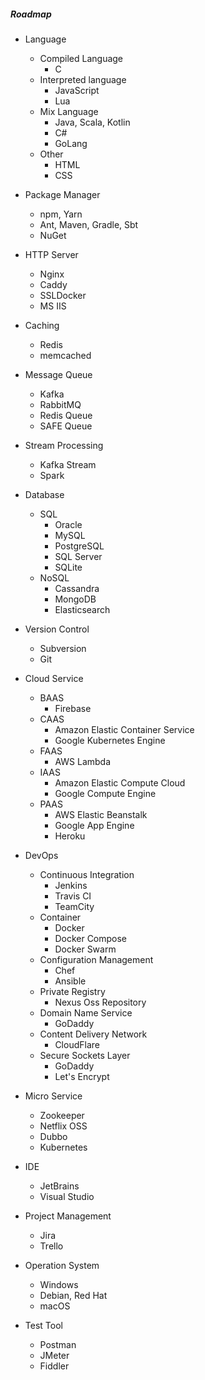 ##### Roadmap
* Language
  * Compiled Language
    * C
  * Interpreted language
    * JavaScript
    * Lua
  * Mix Language
    * Java, Scala, Kotlin
    * C#
    * GoLang
  * Other
    * HTML
    * CSS
    
* Package Manager
  * npm, Yarn
  * Ant, Maven, Gradle, Sbt
  * NuGet

* HTTP Server
  * Nginx
  * Caddy
  * SSLDocker
  * MS IIS

* Caching
  * Redis
  * memcached

* Message Queue
  * Kafka
  * RabbitMQ
  * Redis Queue
  * SAFE Queue

* Stream Processing
  * Kafka Stream
  * Spark

* Database
  * SQL
    * Oracle
    * MySQL
    * PostgreSQL
    * SQL Server
    * SQLite
  * NoSQL
    * Cassandra
    * MongoDB
    * Elasticsearch

* Version Control
  * Subversion
  * Git

* Cloud Service
  * BAAS
    * Firebase
  * CAAS
    * Amazon Elastic Container Service
    * Google Kubernetes Engine
  * FAAS
    * AWS Lambda
  * IAAS
    * Amazon Elastic Compute Cloud
    * Google Compute Engine
  * PAAS
    * AWS Elastic Beanstalk
    * Google App Engine
    * Heroku

* DevOps
  * Continuous Integration
    * Jenkins
    * Travis CI
    * TeamCity
  * Container
    * Docker
    * Docker Compose
    * Docker Swarm
  * Configuration Management
    * Chef
    * Ansible
  * Private Registry
    * Nexus Oss Repository
  * Domain Name Service
    * GoDaddy
  * Content Delivery Network
    * CloudFlare
  * Secure Sockets Layer
    * GoDaddy
    * Let's Encrypt

* Micro Service
  * Zookeeper
  * Netflix OSS
  * Dubbo
  * Kubernetes

* IDE
  * JetBrains
  * Visual Studio

* Project Management
  * Jira
  * Trello

* Operation System
  * Windows
  * Debian, Red Hat
  * macOS
  
* Test Tool
  * Postman
  * JMeter
  * Fiddler